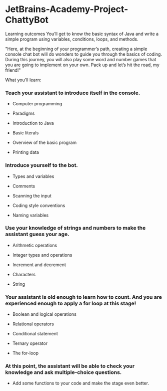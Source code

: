# JetBrains-Academy-Project-ChattyBot

Learning outcomes
You’ll get to know the basic syntax of Java and write a simple program using variables, conditions, loops, and methods.

"Here, at the beginning of your programmer’s path, creating a simple console chat bot will do wonders to guide you through the basics of coding. 
During this journey, you will also play some word and number games that you are going to implement on your own. Pack up and let’s hit the road, my friend!"

What you'll learn:

### Teach your assistant to introduce itself in the console.

- Computer programming

- Paradigms

- Introduction to Java

- Basic literals

- Overview of the basic program

- Printing data

### Introduce yourself to the bot.
- Types and variables

- Comments

- Scanning the input

- Coding style conventions

- Naming variables

### Use your knowledge of strings and numbers to make the assistant guess your age.

- Arithmetic operations

- Integer types and operations

- Increment and decrement

- Characters

- String

### Your assistant is old enough to learn how to count. And you are experienced enough to apply a for loop at this stage!

- Boolean and logical operations

- Relational operators

- Conditional statement

- Ternary operator

- The for-loop

### At this point, the assistant will be able to check your knowledge and ask multiple-choice questions.
- Add some functions to your code and make the stage even better.
